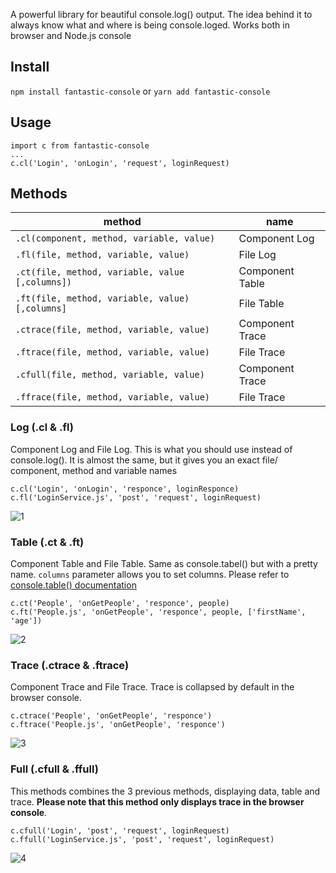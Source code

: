 A powerful library for beautiful console.log() output. The idea behind it to always know what and where is being console.loged. Works both in browser and Node.js console

## Install
`npm install fantastic-console`
or
`yarn add fantastic-console`

## Usage
```
import c from fantastic-console
...
c.cl('Login', 'onLogin', 'request', loginRequest)
```


## Methods
   
|method|name|
|---|---|
|`.cl(component, method, variable, value)`|Component Log|
|`.fl(file, method, variable, value)`|File Log|
|`.ct(file, method, variable, value [,columns])`|Component Table|
|`.ft(file, method, variable, value) [,columns]`|File Table|
|`.ctrace(file, method, variable, value)`|Component Trace|
|`.ftrace(file, method, variable, value)`|File Trace|
|`.cfull(file, method, variable, value)`|Component Trace|
|`.ffrace(file, method, variable, value)`|File Trace|

### Log (.cl & .fl)
Component Log and File Log. This is what you should use instead of console.log(). It is almost the same, but it gives you an exact file/ component, method and variable names
```
c.cl('Login', 'onLogin', 'responce', loginResponce)
c.fl('LoginService.js', 'post', 'request', loginRequest)
```
![1](https://user-images.githubusercontent.com/15689774/73613222-1f741d80-45fc-11ea-9c38-ebed64d562ca.jpg)


### Table (.ct & .ft)
Component Table and File Table. Same as console.tabel() but with a pretty name. `columns` parameter allows you to set columns. Please refer to [console.table() documentation](https://developer.mozilla.org/en-US/docs/Web/API/Console/table)
```
c.ct('People', 'onGetPeople', 'responce', people)
c.ft('People.js', 'onGetPeople', 'responce', people, ['firstName', 'age'])

```
![2](https://user-images.githubusercontent.com/15689774/73613223-1f741d80-45fc-11ea-83fa-5586a3e98d88.jpg)


### Trace (.ctrace & .ftrace)
Component Trace and File Trace. Trace is collapsed by default in the browser console.
```
c.ctrace('People', 'onGetPeople', 'responce')
c.ftrace('People.js', 'onGetPeople', 'responce')
```
![3](https://user-images.githubusercontent.com/15689774/73613224-1f741d80-45fc-11ea-81f1-1908af02ec30.jpg)


### Full (.cfull & .ffull)
This methods combines the 3 previous methods, displaying data, table and trace. **Please note that this method only displays trace in the browser console**. 
```
c.cfull('Login', 'post', 'request', loginRequest)
c.ffull('LoginService.js', 'post', 'request', loginRequest)
```
![4](https://user-images.githubusercontent.com/15689774/73613225-1f741d80-45fc-11ea-854d-bac50cbd51b8.jpg)
